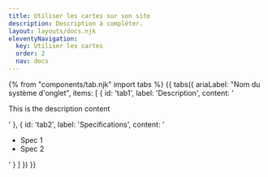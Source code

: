 ```yaml
---
title: Utiliser les cartes sur son site
description: Description à compléter.
layout: layouts/docs.njk
eleventyNavigation:
  key: Utiliser les cartes
  order: 2
  nav: docs
---
```


{% from "components/tab.njk" import tabs %}
{{ tabs({
    ariaLabel: "Nom du système d'onglet",
    items: [
        {
            id: 'tab1',
            label: 'Description',
            content: '<p>This is the description content</p>'
        },
        {
            id: 'tab2',
            label: 'Specifications',
            content: '<ul><li>Spec 1</li><li>Spec 2</li></ul>'
        }
    ]
}) }}